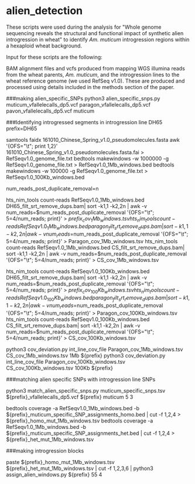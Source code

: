 # alien_detection

These scripts were used during the analysis for "Whole genome sequencing reveals the structural and functional impact of synthetic alien introgression in wheat" to identify _Am. muticum_ introgression regions within a hexaploid wheat background.

Input for these scripts are the following:

BAM alignment files and vcfs produced from mapping WGS illumina reads from the wheat parents, _Am. muticum_, and the introgression lines to the wheat reference genome (we used RefSeq v1.0). These are produced and processed using details included in the methods section of the paper.


###making alien_specific_SNPs
python3 alien_specific_snps.py muticum_vfallelecalls_dp5.vcf paragon_vfallelecalls_dp5.vcf pavon_vfallelecalls_dp5.vcf muticum


###Identifying introgressed segments in introgression line DH65
prefix=DH65

samtools faidx 161010_Chinese_Spring_v1.0_pseudomolecules.fasta
awk '{OFS="\t"; print $1,$2}' 161010_Chinese_Spring_v1.0_pseudomolecules.fasta.fai > RefSeqv1.0_genome_file.txt
bedtools makewindows -w 1000000 -g RefSeqv1.0_genome_file.txt > RefSeqv1.0_1Mb_windows.bed
bedtools makewindows -w 100000 -g RefSeqv1.0_genome_file.txt > RefSeqv1.0_100Kb_windows.bed

num_reads_post_duplicate_removal=n

hts_nim_tools count-reads RefSeqv1.0_1Mb_windows.bed DH65_filt_srt_remove_dups.bam| sort -k1,1 -k2,2n | awk -v num_reads=$num_reads_post_duplicate_removal '{OFS="\t"; $5=$4/num_reads; print}' > ${prefix}_cov_1Mb_windows.tsv
hts_nim_tools count-reads RefSeqv1.0_1Mb_windows.bed paragon_filt_srt_remove_dups.bam | sort -k1,1 -k2,2n | awk -v num_reads=$num_reads_post_duplicate_removal '{OFS="\t"; $5=$4/num_reads; print}' > Paragon_cov_1Mb_windows.tsv
hts_nim_tools count-reads RefSeqv1.0_1Mb_windows.bed CS_filt_srt_remove_dups.bam| sort -k1,1 -k2,2n | awk -v num_reads=$num_reads_post_duplicate_removal '{OFS="\t"; $5=$4/num_reads; print}' > CS_cov_1Mb_windows.tsv

hts_nim_tools count-reads RefSeqv1.0_100Kb_windows.bed DH65_filt_srt_remove_dups.bam| sort -k1,1 -k2,2n | awk -v num_reads=$num_reads_post_duplicate_removal '{OFS="\t"; $5=$4/num_reads; print}' > ${prefix}_cov_100Kb_windows.tsv
hts_nim_tools count-reads RefSeqv1.0_100Kb_windows.bed paragon_filt_srt_remove_dups.bam | sort -k1,1 -k2,2n | awk -v num_reads=$num_reads_post_duplicate_removal '{OFS="\t"; $5=$4/num_reads; print}' > Paragon_cov_100Kb_windows.tsv
hts_nim_tools count-reads RefSeqv1.0_100Kb_windows.bed CS_filt_srt_remove_dups.bam| sort -k1,1 -k2,2n | awk -v num_reads=$num_reads_post_duplicate_removal '{OFS="\t"; $5=$4/num_reads; print}' > CS_cov_100Kb_windows.tsv

python3 cov_deviation.py int_line_cov_file Paragon_cov_1Mb_windows.tsv CS_cov_1Mb_windows.tsv 1Mb ${prefix}
python3 cov_deviation.py int_line_cov_file Paragon_cov_100Kb_windows.tsv CS_cov_100Kb_windows.tsv 100Kb ${prefix}

###matching alien specific SNPs with introgression line SNPs

python3 match_alien_specific_snps.py muticum_specific_snps.tsv ${prefix}_vfallelecalls_dp5.vcf ${prefix} muticum 5 3

bedtools coverage -a RefSeqv1.0_1Mb_windows.bed -b ${prefix}_muticum_specific_SNP_assignments_homo.bed | cut -f 1,2,4 > ${prefix}_homo_mut_1Mb_windows.tsv
bedtools coverage -a RefSeqv1.0_1Mb_windows.bed -b ${prefix}_muticum_specific_SNP_assignments_het.bed | cut -f 1,2,4 > ${prefix}_het_mut_1Mb_windows.tsv

###making introgression blocks

paste ${prefix}_homo_mut_1Mb_windows.tsv ${prefix}_het_mut_1Mb_windows.tsv | cut -f 1,2,3,6 | python3 assign_alien_windows.py ${prefix} 55 4





